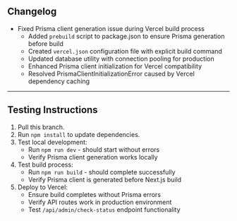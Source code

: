## Changelog

- Fixed Prisma client generation issue during Vercel build process
  - Added `prebuild` script to package.json to ensure Prisma generation before build
  - Created `vercel.json` configuration file with explicit build command
  - Updated database utility with connection pooling for production
  - Enhanced Prisma client initialization for Vercel compatibility
  - Resolved PrismaClientInitializationError caused by Vercel dependency caching

---

## Testing Instructions

1. Pull this branch.
2. Run `npm install` to update dependencies.
3. Test local development:
   - Run `npm run dev` - should start without errors
   - Verify Prisma client generation works locally
4. Test build process:
   - Run `npm run build` - should complete successfully
   - Verify Prisma client is generated before Next.js build
5. Deploy to Vercel:
   - Ensure build completes without Prisma errors
   - Verify API routes work in production environment
   - Test `/api/admin/check-status` endpoint functionality 